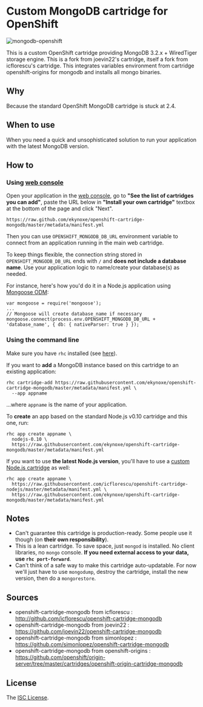 # Custom MongoDB cartridge for OpenShift

![mongodb-openshift](https://cloud.githubusercontent.com/assets/581999/13374624/f9509bc2-dd92-11e5-8068-a87c9c3f6312.png)

This is a custom OpenShift cartridge providing MongoDB 3.2.x + WiredTiger storage engine.
This is a fork from joevin22's cartridge, itself a fork from icflorescu's cartridge.
This integrates variables environment from cartridge openshift-origins for mongodb and installs all mongo binaries.

## Why

Because the standard OpenShift MongoDB cartridge is stuck at 2.4.

## When to use

When you need a quick and unsophisticated solution to run your application with the latest MongoDB version.

## How to

### Using [web console](https://openshift.redhat.com/app/console/applications)

Open your application in the [web console](https://openshift.redhat.com/app/console/applications), go to **"See the list of cartridges you can add"**, paste the URL below in **"Install your own cartridge"** textbox at the bottom of the page and click "Next".

    https://raw.github.com/ekynoxe/openshift-cartridge-mongodb/master/metadata/manifest.yml

Then you can use `OPENSHIFT_MONGODB_DB_URL` environment variable to connect from an application running in the main web cartridge.

To keep things flexible, the connection string stored in `OPENSHIFT_MONGODB_DB_URL` ends with `/` and **does not include a database name**. Use your application logic to name/create your database(s) as needed.

For instance, here's how you'd do it in a Node.js application using [Mongoose ODM](http://mongoosejs.com/):

    var mongoose = require('mongoose');
    ...
    // Mongoose will create database_name if necessary
    mongoose.connect(process.env.OPENSHIFT_MONGODB_DB_URL + 'database_name', { db: { nativeParser: true } });

### Using the command line

Make sure you have `rhc` installed (see [here](https://developers.openshift.com/en/managing-client-tools.html)).

If you want to **add** a MongoDB instance based on this cartridge to an existing application:

    rhc cartridge-add https://raw.githubusercontent.com/ekynoxe/openshift-cartridge-mongodb/master/metadata/manifest.yml \
      --app appname

...where `appname` is the name of your application.

To **create** an app based on the standard Node.js v0.10 cartridge and this one, run:

    rhc app create appname \
      nodejs-0.10 \
      https://raw.githubusercontent.com/ekynoxe/openshift-cartridge-mongodb/master/metadata/manifest.yml

If you want to use **the latest Node.js version**, you'll have to use a [custom Node.js cartridge](https://github.com/icflorescu/openshift-cartridge-nodejs) as well:

    rhc app create appname \
      https://raw.githubusercontent.com/icflorescu/openshift-cartridge-nodejs/master/metadata/manifest.yml \
      https://raw.githubusercontent.com/ekynoxe/openshift-cartridge-mongodb/master/metadata/manifest.yml

## Notes

- Can't guarantee this cartridge is production-ready. Some people use it though (on **their own responsibility**).
- This is a lean cartridge. To save space, just `mongod` is installed. No client libraries, no `mongo` console. **If you need external access to your data, use `rhc port-forward`**.
- Can't think of a safe way to make this cartridge auto-updatable. For now we'll just have to use `mongodump`, destroy the cartridge, install the new version, then do a `mongorestore`.

## Sources

  * openshift-cartridge-mongodb from icflorescu :  http://github.com/icflorescu/openshift-cartridge-mongodb
  * openshift-cartridge-mongodb from joevin22 :  https://github.com/joevin22/openshift-cartridge-mongodb
  * openshift-cartridge-mongodb from simonlopez :  https://github.com/simonlopez/openshift-cartridge-mongodb
  * openshift-cartridge-mongodb from openshift-origins : https://github.com/openshift/origin-server/tree/master/cartridges/openshift-origin-cartridge-mongodb

## License

The [ISC License](http://github.com/ekynoxe/openshift-cartridge-mongodb/blob/master/LICENSE).
